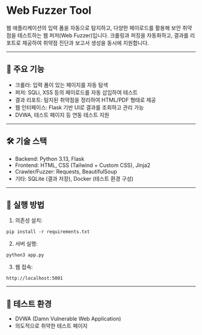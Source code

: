 # Web Fuzzer Tool

웹 애플리케이션의 입력 폼을 자동으로 탐지하고, 다양한 페이로드를 활용해 보안 취약점을 테스트하는 웹 퍼저(Web Fuzzer)입니다.
크롤링과 퍼징을 자동화하고, 결과를 리포트로 제공하여 취약점 진단과 보고서 생성을 동시에 지원합니다.

---

## 📌 주요 기능
- 크롤러: 입력 폼이 있는 페이지를 자동 탐색
- 퍼저: SQLi, XSS 등의 페이로드를 자동 삽입하여 테스트
- 결과 리포트: 탐지된 취약점을 정리하여 HTML/PDF 형태로 제공
- 웹 인터페이스: Flask 기반 UI로 결과를 조회하고 관리 가능
- DVWA, 테스트 페이지 등 연동 테스트 지원

---

## 🛠 기술 스택
- Backend: Python 3.13, Flask
- Frontend: HTML, CSS (Tailwind + Custom CSS), Jinja2
- Crawler/Fuzzer: Requests, BeautifulSoup
- 기타: SQLite (결과 저장), Docker (테스트 환경 구성)

---

## 🚀 실행 방법
1.	의존성 설치:
 ```
pip install -r requirements.txt
```
2.	서버 실행:
```
python3 app.py
```
3.	웹 접속:
```
http://localhost:5001
```

---

## 🧪 테스트 환경
- DVWA (Damn Vulnerable Web Application)
- 의도적으로 취약한 테스트 페이지
 
